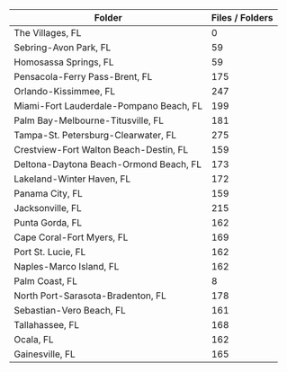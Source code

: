 | Folder                                  |   Files / Folders |
|-----------------------------------------|-------------------|
| The Villages, FL                        |                 0 |
| Sebring-Avon Park, FL                   |                59 |
| Homosassa Springs, FL                   |                59 |
| Pensacola-Ferry Pass-Brent, FL          |               175 |
| Orlando-Kissimmee, FL                   |               247 |
| Miami-Fort Lauderdale-Pompano Beach, FL |               199 |
| Palm Bay-Melbourne-Titusville, FL       |               181 |
| Tampa-St. Petersburg-Clearwater, FL     |               275 |
| Crestview-Fort Walton Beach-Destin, FL  |               159 |
| Deltona-Daytona Beach-Ormond Beach, FL  |               173 |
| Lakeland-Winter Haven, FL               |               172 |
| Panama City, FL                         |               159 |
| Jacksonville, FL                        |               215 |
| Punta Gorda, FL                         |               162 |
| Cape Coral-Fort Myers, FL               |               169 |
| Port St. Lucie, FL                      |               162 |
| Naples-Marco Island, FL                 |               162 |
| Palm Coast, FL                          |                 8 |
| North Port-Sarasota-Bradenton, FL       |               178 |
| Sebastian-Vero Beach, FL                |               161 |
| Tallahassee, FL                         |               168 |
| Ocala, FL                               |               162 |
| Gainesville, FL                         |               165 |